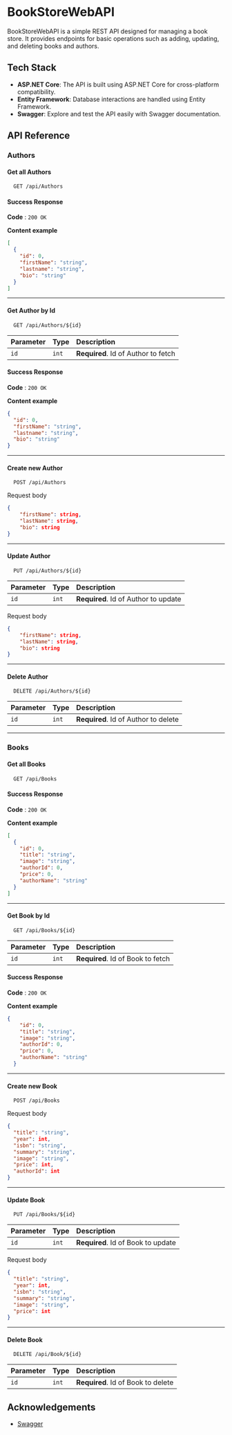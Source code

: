 
# BookStoreWebAPI

BookStoreWebAPI is a simple REST API designed for managing a book store. It provides endpoints for basic operations such as adding, updating, and deleting books and authors. 




## Tech Stack

- **ASP.NET Core**: The API is built using ASP.NET Core for cross-platform compatibility.
- **Entity Framework**: Database interactions are handled using Entity Framework.
- **Swagger**: Explore and test the API easily with Swagger documentation.


## API Reference
### Authors

#### Get all Authors

```http
  GET /api/Authors
```
#### Success Response

**Code** : `200 OK`

**Content example**

```json
[
  {
    "id": 0,
    "firstName": "string",
    "lastname": "string",
    "bio": "string"
  }
]

```
---
#### Get Author by Id

```http
  GET /api/Authors/${id}
```

| Parameter | Type     | Description                       |
| :-------- | :------- | :-------------------------------- |
| `id`      | `int` | **Required**. Id of Author to fetch |

#### Success Response

**Code** : `200 OK`

**Content example**

```json
{
  "id": 0,
  "firstName": "string",
  "lastname": "string",
  "bio": "string"
}

```
---

#### Create new Author

```http
  POST /api/Authors
```
Request body
```json
{
    "firstName": string,
    "lastName": string,
    "bio": string
}
```
---

#### Update Author

```http
  PUT /api/Authors/${id}
```
| Parameter | Type     | Description                       |
| :-------- | :------- | :-------------------------------- |
| `id`      | `int` | **Required**. Id of Author to update |

Request body
```json
{
    "firstName": string,
    "lastName": string,
    "bio": string
}
```
---

#### Delete Author

```http
  DELETE /api/Authors/${id}
```
| Parameter | Type     | Description                       |
| :-------- | :------- | :-------------------------------- |
| `id`      | `int` | **Required**. Id of Author to delete |

---
### Books
#### Get all Books

```http
  GET /api/Books
```

#### Success Response

**Code** : `200 OK`

**Content example**

```json
[
  {
    "id": 0,
    "title": "string",
    "image": "string",
    "authorId": 0,
    "price": 0,
    "authorName": "string"
  }
]

```
---
#### Get Book by Id

```http
  GET /api/Books/${id}
```

| Parameter | Type     | Description                       |
| :-------- | :------- | :-------------------------------- |
| `id`      | `int` | **Required**. Id of Book to fetch |

#### Success Response

**Code** : `200 OK`

**Content example**

```json
{
    "id": 0,
    "title": "string",
    "image": "string",
    "authorId": 0,
    "price": 0,
    "authorName": "string"
  }

```

---

#### Create new Book

```http
  POST /api/Books
```
Request body
```json
{
  "title": "string",
  "year": int,
  "isbn": "string",
  "summary": "string",
  "image": "string",
  "price": int,
  "authorId": int
}
```

---

#### Update Book

```http
  PUT /api/Books/${id}
```
| Parameter | Type     | Description                       |
| :-------- | :------- | :-------------------------------- |
| `id`      | `int` | **Required**. Id of Book to update |

Request body
```json
{
  "title": "string",
  "year": int,
  "isbn": "string",
  "summary": "string",
  "image": "string",
  "price": int
}
```

---

#### Delete Book

```http
  DELETE /api/Book/${id}
```
| Parameter | Type     | Description                       |
| :-------- | :------- | :-------------------------------- |
| `id`      | `int` | **Required**. Id of Book to delete |

## Acknowledgements

 - [Swagger](https://swagger.io/)



